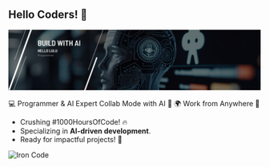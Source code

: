 ## Hello Coders! 👋

![Lulu Nafisiah](img/profile%20github.png)

<!--
**hellolulu-source/hellolulu-source** is a ✨ _special_ ✨ repository because its `README.md` (this file) appears on your GitHub profile.

Here are some ideas to get you started:

- 🔭 I’m currently working on ...
- 🌱 I’m currently learning ...
- 👯 I’m looking to collaborate on ...
- 🤔 I’m looking for help with ...
- 💬 Ask me about ...
- 📫 How to reach me: ...
- 😄 Pronouns: ...
- ⚡ Fun fact: ...
-->

💻 Programmer & AI Expert Collab Mode with AI 🤖
🌍 Work from Anywhere 📍

- Crushing #1000HoursOfCode! 🔥
- Specializing in **AI-driven development**.
- Ready for impactful projects! 🚀

![Iron Code](https://media2.giphy.com/media/v1.Y2lkPTc5MGI3NjExY3FubjhrYWNvb3QycDY4cXg1b25uZ2swcG9wNWo4aDg4MHBvZHl1ZyZlcD12MV9pbnRlcm5hbF9naWZfYnlfaWQmY3Q9Zw/l3975CZuyQgoNVuOA/giphy.gif)
